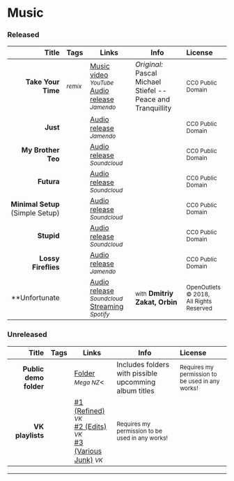 # Music
### Released
Title | Tags | Links | Info | License
----:| --- | --- | --- |:---
**Take Your Time** | <small>*remix*</small> | [Music video](https://www.youtube.com/watch?v=aEy2o1jxk_I) <small>*YouTube*</small><br/>[Audio release](https://www.jamendo.com/track/1629201/patch-plot-take-your-time-peace-and-tranquility-remixed) <small>*Jamendo*</small> | *Original:* Pascal Michael Stiefel -- <br/>Peace and Tranquillity | <small>CC0 Public Domain</small>
**Just** | | [Audio release](https://www.jamendo.com/track/1621703/patch-plot-just) <small>*Jamendo*</small> | | <small>CC0 Public Domain</small>
**My Brother Teo** | | [Audio release](https://soundcloud.com/keycattie/effffff4) <small>*Soundcloud*</small> | | <small>CC0 Public Domain</small>
**Futura** | | [Audio release](https://soundcloud.com/keycattie/patch-plot-futura) <small>*Soundcloud*</small> | | <small>CC0 Public Domain</small>
**Minimal Setup**<br/>(Simple Setup) | | [Audio release](https://soundcloud.com/keycattie/patch-plot-minimal-setup) <small>*Soundcloud*</small> | | <small>CC0 Public Domain</small>
**Stupid** | | [Audio release](https://soundcloud.com/keycattie/stupid) <small>*Soundcloud*</small> | | <small>CC0 Public Domain</small>
**Lossy Fireflies** | | [Audio release](https://www.jamendo.com/track/1646853/patch-plot-lossy-fireflies) <small>*Jamendo*</small> | | <small>CC0 Public Domain</small>
**Unfortunate | | [Audio release](https://soundcloud.com/openoutlets/dmitriy-zakat-x-john-loeen-x) <small>*Soundcloud*</small><br/>[Streaming](https://open.spotify.com/track/2o2dC4BdDuegK3H9RdPv33?si=AxESxet2RsSO8Gkww12pYw) <small>*Spotify*</small> | <small>with</small> **Dmitriy Zakat, Orbin** | <small>OpenOutlets &copy; 2018,<br/>All Rights Reserved</small>

### Unreleased
Title | Tags | Links | Info | License
----:| --- | --- | --- |:---
**Public demo folder** | | [Folder](https://mega.nz/folder/ng5R1KBB#QTdM8PfNLq7wujo2G7cHUg) <small>*Mega NZ*</small>< | Includes folders with pissible upcomming album titles | <small>Requires my permission to be used in any works!</small>
**VK playlists** | | [#1 (Refined)](https://vk.com/music/playlist/211522269_168_41d817094e442d56e7) <small>*VK*</small><br/>[#2 (Edits)](https://vk.com/music/playlist/211522269_163_a6172d38e49bea71a2) <small>*VK*</small><br/>[#3 (Various Junk)](https://vk.com/music/playlist/211522269_75_542f6197e2c60ecb16) <small>*VK*</small> | <small>Requires my permission to be used in any works!</small>

***

